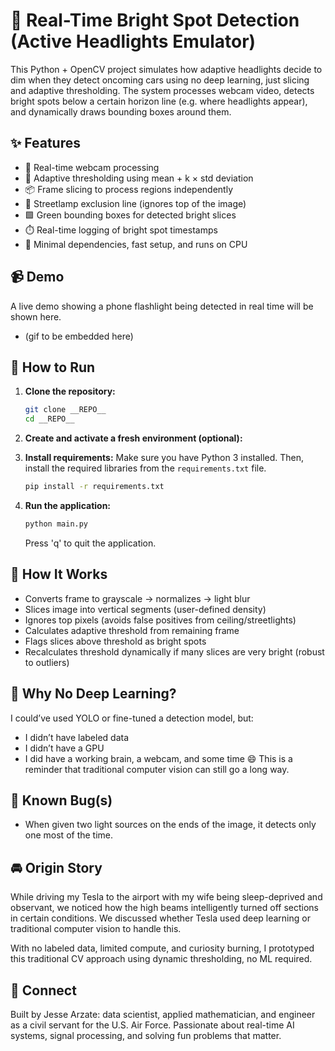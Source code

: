 # 🔦 Real-Time Bright Spot Detection (Active Headlights Emulator)

This Python + OpenCV project simulates how adaptive headlights decide to dim when they detect oncoming cars using no deep learning, just slicing and adaptive thresholding. The system processes webcam video, detects bright spots below a certain horizon line (e.g. where headlights appear), and dynamically draws bounding boxes around them.

## ✨ Features
- 📸 Real-time webcam processing
- 🧠 Adaptive thresholding using mean + k × std deviation
- 📦 Frame slicing to process regions independently
- 🚫 Streetlamp exclusion line (ignores top of the image)
- 🟩 Green bounding boxes for detected bright slices
- ⏱️ Real-time logging of bright spot timestamps
- 🧪 Minimal dependencies, fast setup, and runs on CPU

## 📹 Demo
A live demo showing a phone flashlight being detected in real time will be shown here.

- (gif to be embedded here)

## 🧰 How to Run

1.  **Clone the repository:**
    ```bash
    git clone __REPO__
    cd __REPO__
    ```
2.  **Create and activate a fresh environment (optional):**

3.  **Install requirements:**
    Make sure you have Python 3 installed. Then, install the required libraries from the `requirements.txt` file.
    ```bash
    pip install -r requirements.txt
    ```

4.  **Run the application:**
    ```bash
    python main.py
    ```
    Press 'q' to quit the application.

## 🧠 How It Works
- Converts frame to grayscale → normalizes → light blur
- Slices image into vertical segments (user-defined density)
- Ignores top pixels (avoids false positives from ceiling/streetlights)
- Calculates adaptive threshold from remaining frame
- Flags slices above threshold as bright spots
- Recalculates threshold dynamically if many slices are very bright (robust to outliers)

## 🤖 Why No Deep Learning?
I could’ve used YOLO or fine-tuned a detection model, but:
- I didn’t have labeled data
- I didn’t have a GPU
- I did have a working brain, a webcam, and some time 😄
This is a reminder that traditional computer vision can still go a long way.

## 🐛 Known Bug(s)
- When given two light sources on the ends of the image, it detects only one most of the time. 

## 🚘 Origin Story
While driving my Tesla to the airport with my wife being sleep-deprived and observant, we noticed how the high beams intelligently turned off sections in certain conditions. We discussed whether Tesla used deep learning or traditional computer vision to handle this.

With no labeled data, limited compute, and curiosity burning, I prototyped this traditional CV approach using dynamic thresholding, no ML required.

## 📣 Connect
Built by Jesse Arzate: data scientist, applied mathematician, and engineer as a civil servant for the U.S. Air Force. Passionate about real-time AI systems, signal processing, and solving fun problems that matter.
